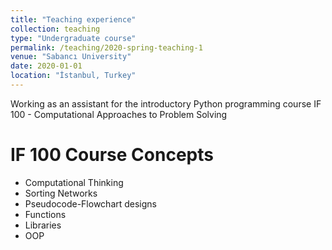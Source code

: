 ```yaml
---
title: "Teaching experience"
collection: teaching
type: "Undergraduate course"
permalink: /teaching/2020-spring-teaching-1
venue: "Sabancı University"
date: 2020-01-01
location: "İstanbul, Turkey"
---
```


Working as an assistant for the introductory Python programming course IF 100 - Computational Approaches to Problem Solving

IF 100 Course Concepts
======
* Computational Thinking
* Sorting Networks
* Pseudocode-Flowchart designs
* Functions 
* Libraries
* OOP

